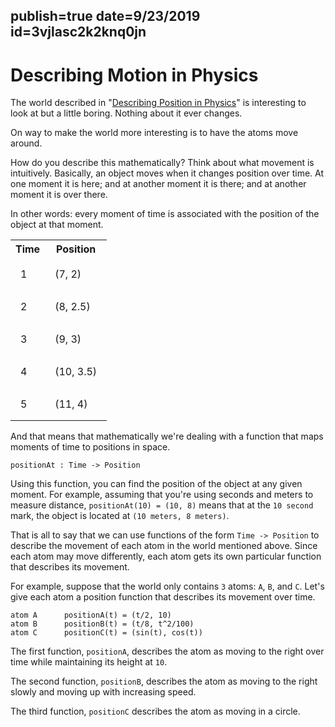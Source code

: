 publish=true
date=9/23/2019
id=3vjlasc2k2knq0jn
---


# Describing Motion in Physics

The world described in "[Describing Position in Physics](/articles/describing-position-in-physics.html)" is interesting to look at but a little boring. Nothing about it ever changes.

On way to make the world more interesting is to have the atoms move around.

How do you describe this mathematically? Think about what movement is intuitively. Basically, an object moves when it changes position over time. At one moment it is here; and at another moment it is there; and at another moment it is over there.

In other words: every moment of time is associated with the position of the object at that moment.

<style>
    table td {
        padding: 16px;
    }
</style>
<table>
    <tr>
        <th>Time</th>
        <th>Position</th>
    </tr>
    <tr>
        <td>1</td>
        <td>(7, 2)</td>
    </tr>
    <tr>
        <td>2</td>
        <td>(8, 2.5)</td>
    </tr>
    <tr>
        <td>3</td>
        <td>(9, 3)</td>
    </tr>
    <tr>
        <td>4</td>
        <td>(10, 3.5)</td>
    </tr>
    <tr>
        <td>5</td>
        <td>(11, 4)</td>
    </tr>
</table>

And that means that mathematically we're dealing with a function that maps moments of time to positions in space.

```text
positionAt : Time -> Position
```

Using this function, you can find the position of the object at any given moment. For example, assuming that you're using seconds and meters to measure distance, `positionAt(10) = (10, 8)` means that at the `10 second` mark, the object is located at `(10 meters, 8 meters)`.

That is all to say that we can use functions of the form `Time -> Position` to describe the movement of each atom in the world mentioned above. Since each atom may move differently, each atom gets its own particular function that describes its movement.

For example, suppose that the world only contains `3` atoms: `A`, `B`, and `C`. Let's give each atom a position function that describes its movement over time.

```text
atom A      positionA(t) = (t/2, 10)
atom B      positionB(t) = (t/8, t^2/100)
atom C      positionC(t) = (sin(t), cos(t))
```

The first function, `positionA`, describes the atom as moving to the right over time while maintaining its height at `10`.

The second function, `positionB`, describes the atom as moving to the right slowly and moving up with increasing speed.

The third function, `positionC` describes the atom as moving in a circle.
